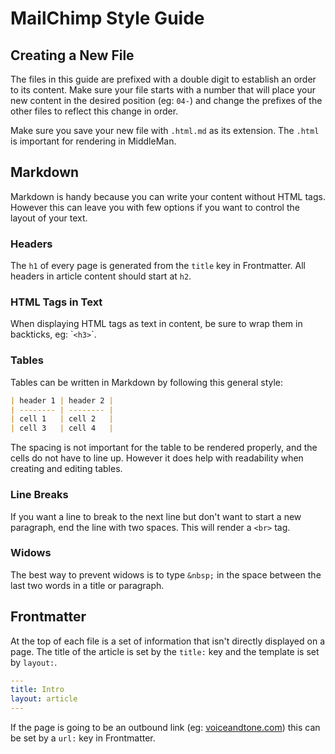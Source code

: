 # MailChimp Style Guide


## Creating a New File

The files in this guide are prefixed with a double digit to establish an order to its content. Make sure your file starts with a number that will place your new content in the desired position (eg: `04-`) and change the prefixes of the other files to reflect this change in order.

Make sure you save your new file with `.html.md` as its extension. The `.html` is important for rendering in MiddleMan.

## Markdown

Markdown is handy because you can write your content without HTML tags. However this can leave you with few options if you want to control the layout of your text.

### Headers

The `h1` of every page is generated from the `title` key in Frontmatter. All headers in article content should start at `h2`.

### HTML Tags in Text

When displaying HTML tags as text in content, be sure to wrap them in backticks, eg: \``<h3>`\`.

### Tables

Tables can be written in Markdown by following this general style:

```markdown
| header 1 | header 2 |
| -------- | -------- |
| cell 1   | cell 2   |
| cell 3   | cell 4   |
```

The spacing is not important for the table to be rendered properly, and the cells do not have to line up. However it does help with readability when creating and editing tables.

### Line Breaks

If you want a line to break to the next line but don't want to start a new paragraph, end the line with two spaces. This will render a `<br>` tag.

### Widows

The best way to prevent widows is to type `&nbsp;` in the space between the last two words in a title or paragraph.

## Frontmatter

At the top of each file is a set of information that isn't directly displayed on a page. The title of the article is set by the `title:` key and the template is set by `layout:`.

```yaml
---
title: Intro
layout: article
---
```

If the page is going to be an outbound link (eg: [voiceandtone.com](http://voiceandtone.com)) this can be set by a `url:` key in Frontmatter.
